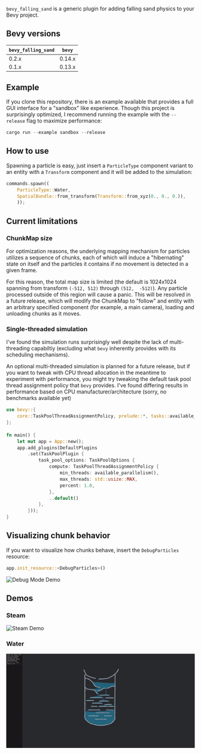 `bevy_falling_sand` is a generic plugin for adding falling sand physics to your Bevy project.

## Bevy versions

| `bevy_falling_sand`   | `bevy`    |
|-----------------------|-----------|
| 0.2.x                 | 0.14.x    |
| 0.1.x                 | 0.13.x    |

## Example
If you clone this repository, there is an example available that provides a full GUI interface for a "sandbox" like 
experience. Though this project is surprisingly optimized, I recommend running the example with the `--release` flag to
maximize performance:
```rust
cargo run --example sandbox --release
```

## How to use

Spawning a particle is easy, just insert a `ParticleType` component variant to an entity with a `Transform`
component and it will be added to the simulation:
```rust
commands.spawn((
    ParticleType::Water,
    SpatialBundle::from_transform(Transform::from_xyz(0., 0., 0.)),
    ));
```

## Current limitations
### ChunkMap size
For optimization reasons, the underlying mapping mechanism for particles utilizes a sequence of chunks, each of which
will induce a "hibernating" state on itself and the particles it contains if no movement is detected in a given frame.

For this reason, the total map size is limited (the default is 1024x1024 spanning from transform `(-512, 512)` 
through `(512,  -512)`). Any particle processed outside of this region will cause a panic. This will be resolved
in a future release, which will modify the ChunkMap to "follow" and entity with an arbitrary specified component
(for example, a main camera), loading and unloading chunks as it moves.

### Single-threaded simulation
I've found the simulation runs surprisingly well despite the lack of multi-threading capabiltiy (excluding what `bevy` 
inherently provides with its scheduling mechanisms). 

An optional multi-threaded simulation is planned for a future release, but if you want to tweak with CPU thread 
allocation in the meantime to experiment with performance, you might try tweaking the default task pool thread
assignment policy that `bevy` provides. I've found differing results in performance based on CPU 
manufacturer/architecture (sorry, no benchmarks available yet)

```rust
use bevy::{
    core::TaskPoolThreadAssignmentPolicy, prelude::*, tasks::available_parallelism,
};

fn main() {
    let mut app = App::new();
    app.add_plugins(DefaultPlugins
        .set(TaskPoolPlugin {
            task_pool_options: TaskPoolOptions {
                compute: TaskPoolThreadAssignmentPolicy {
                    min_threads: available_parallelism(),
                    max_threads: std::usize::MAX,
                    percent: 1.0,
                },
                ..default()
            },
        }));
}
```

## Visualizing chunk behavior

If you want to visualize how chunks behave, insert the `DebugParticles` resource:
```rust
app.init_resource::<DebugParticles>()
```

![Debug Mode Demo](https://github.com/noprobelm/bevy_falling_sand/blob/media/debug.gif)

## Demos
### Steam
![Steam Demo](https://github.com/noprobelm/bevy_falling_sand/blob/media/steam.gif)
### Water
![Water Demo](https://github.com/noprobelm/bevy_falling_sand/blob/media/water.gif)
